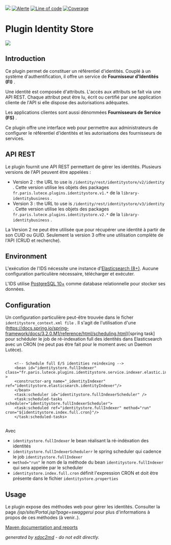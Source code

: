 ![](https://dev.lutece.paris.fr/jenkins/buildStatus/icon?job=gru-plugin-identitystore-deploy)
[![Alerte](https://dev.lutece.paris.fr/sonar/api/project_badges/measure?project=fr.paris.lutece.plugins%3Aplugin-identitystore&metric=alert_status)](https://dev.lutece.paris.fr/sonar/dashboard?id=fr.paris.lutece.plugins%3Aplugin-identitystore)
[![Line of code](https://dev.lutece.paris.fr/sonar/api/project_badges/measure?project=fr.paris.lutece.plugins%3Aplugin-identitystore&metric=ncloc)](https://dev.lutece.paris.fr/sonar/dashboard?id=fr.paris.lutece.plugins%3Aplugin-identitystore)
[![Coverage](https://dev.lutece.paris.fr/sonar/api/project_badges/measure?project=fr.paris.lutece.plugins%3Aplugin-identitystore&metric=coverage)](https://dev.lutece.paris.fr/sonar/dashboard?id=fr.paris.lutece.plugins%3Aplugin-identitystore)

# Plugin Identity Store

![](https://dev.lutece.paris.fr/plugins/plugin-identitystore/images/identitystore.png)

## Introduction

Ce plugin permet de constituer un référentiel d'identités. Couplé à un système d'authentification, il offre un service de **Fournisseur d'Identités (FI)** .

Une identité est composée d'attributs. L'accès aux attributs se fait via une API REST. Chaque attribut peut être lu, écrit ou certifié par une application cliente de l'API si elle dispose des autorisations adéquates.

Les applications clientes sont aussi dénommées **Fournisseurs de Service (FS)** .

Ce plugin offre une interface web pour permettre aux administrateurs de configurer le référentiel d'identités et les autorisations des fournisseurs de services.

## API REST

Le plugin fournit une API REST permettant de gérer les identités. Plusieurs versions de l'API peuvent être appelées :
 
* Version 2 : the URL to use is `/identity/rest/identitystore/v2/identity` . Cette version utilise les objets des packages `fr.paris.lutece.plugins.identitystore.v1.*` de la `library-identitybusiness` .
* Version 3 : the URL to use is `/identity/rest/identitystore/v3/identity` . Cette version utilise les objets des packages `fr.paris.lutece.plugins.identitystore.v2.*` de la `library-identitybusiness` .


La Version 2 ne peut être utilisée que pour récupérer une identité à partir de son CUID ou GUID. Seulement la version 3 offre une utilisation complète de l'API (CRUD et recherche).

## Environment

L'exécution de l'IDS nécessite une instance d'[Elasticsearch (8+)](https://www.elastic.co/fr/downloads/elasticsearch). Aucune configuration particulière nécessaire, télécharger et exécuter.

L'IDS utilise [PostgreSQL 10+](https://www.postgresql.org/) comme database relationnelle pour stocker ses données.

## Configuration

Un configuration particulière peut-être trouvée dans le ficher `identitystore_context.xml file` . Il s'agit de l'utilisation d'une (https://docs.spring.io/spring-framework/docs/3.2.0.M1/reference/html/scheduling.html)[spring task] pour schéduler le job de ré-indexation full des identités dans Elasticsearch avec un CRON (ne peut pas être fait pour le moment avec un Daemon Lutèce).
```

    <!-- Schedule full E/S identities reindexing -->
    <bean id="identitystore.fullIndexer" class="fr.paris.lutece.plugins.identitystore.service.indexer.elastic.index.task.FullIndexTask" >
    <constructor-arg name="_identityIndexer" ref="identitystore.elasticsearch.identityIndexer"/>
    </bean>
    <task:scheduler id="identitystore.fullIndexerScheduler" />
    <task:scheduled-tasks scheduler="identitystore.fullIndexerScheduler">
    <task:scheduled ref="identitystore.fullIndexer" method="run" cron="${identitystore.index.full.cron}"/>
    </task:scheduled-tasks>
                        
```
Avec
 
*  `identitystore.fullIndexer` le bean réalisant la ré-indéxation des identités
*  `identitystore.fullIndexerSchedulerr` le spring scheduler qui cadence le job `identitystore.fullIndexer` 
*  `method="run"` le nom de la méthode du bean `identitystore.fullIndexer` qui sera appelée par le scheduler
*  `identitystore.index.full.cron` définit l'expression CRON et doit être présente dans le fichier `identitystore.properties` 


## Usage

Le plugin expose des méthodes web pour gérer les identités. Consulter la page */jsp/site/Portal.jsp?page=swaggerui* pour plus d'informations à propos de ces méthodes (à venir..).


[Maven documentation and reports](https://dev.lutece.paris.fr/plugins/plugin-identitystore/)



 *generated by [xdoc2md](https://github.com/lutece-platform/tools-maven-xdoc2md-plugin) - do not edit directly.*